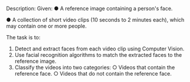 Description: 
Given: 
● A reference image containing a person's face. 

● A collection of short video clips (10 seconds to 2 minutes each), which may contain 
one or more people. 

The task is to: 
1. Detect and extract faces from each video clip using Computer Vision. 
2. Use facial recognition algorithms to match the extracted faces to the reference 
image. 
3. Classify the videos into two categories: 
○ Videos that contain the reference face. 
○ Videos that do not contain the reference face. 

